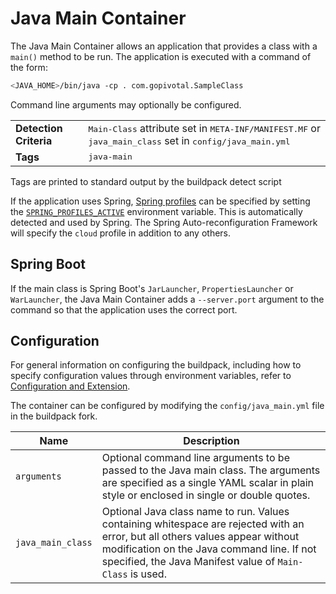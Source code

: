 # Java Main Container
The Java Main Container allows an application that provides a class with a `main()` method to be run.  The application is executed with a command of the form:

```bash
<JAVA_HOME>/bin/java -cp . com.gopivotal.SampleClass
```

Command line arguments may optionally be configured.

<table>
  <tr>
    <td><strong>Detection Criteria</strong></td>
    <td><tt>Main-Class</tt> attribute set in <tt>META-INF/MANIFEST.MF</tt> or <tt>java_main_class</tt> set in <tt>config/java_main.yml<tt></td>
  </tr>
  <tr>
    <td><strong>Tags</strong></td>
    <td><tt>java-main</tt></td>
  </tr>
</table>
Tags are printed to standard output by the buildpack detect script

If the application uses Spring, [Spring profiles][] can be specified by setting the [`SPRING_PROFILES_ACTIVE`][] environment variable. This is automatically detected and used by Spring. The Spring Auto-reconfiguration Framework will specify the `cloud` profile in addition to any others.

## Spring Boot

If the main class is Spring Boot's `JarLauncher`, `PropertiesLauncher` or `WarLauncher`, the Java Main Container adds a `--server.port` argument to the command so that the application uses the correct port.

## Configuration
For general information on configuring the buildpack, including how to specify configuration values through environment variables, refer to [Configuration and Extension][].

The container can be configured by modifying the `config/java_main.yml` file in the buildpack fork.

| Name | Description
| ---- | -----------
| `arguments` | Optional command line arguments to be passed to the Java main class. The arguments are specified as a single YAML scalar in plain style or enclosed in single or double quotes.
| `java_main_class` | Optional Java class name to run. Values containing whitespace are rejected with an error, but all others values appear without modification on the Java command line. If not specified, the Java Manifest value of `Main-Class` is used.

[Configuration and Extension]: ../README.md#configuration-and-extension
[Spring profiles]:http://blog.springsource.com/2011/02/14/spring-3-1-m1-introducing-profile/
[`SPRING_PROFILES_ACTIVE`]: http://static.springsource.org/spring/docs/3.1.x/javadoc-api/org/springframework/core/env/AbstractEnvironment.html#ACTIVE_PROFILES_PROPERTY_NAME
